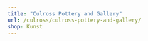 ```yaml
---
title: "Culross Pottery and Gallery"
url: /culross/culross-pottery-and-gallery/
shop: Kunst
---
```

